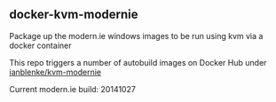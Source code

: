 ## docker-kvm-modernie

Package up the modern.ie windows images to be run using kvm via a docker container

This repo triggers a number of autobuild images on Docker Hub under [ianblenke/kvm-modernie](https://registry.hub.docker.com/u/ianblenke/kvm-modernie)

Current modern.ie build: 20141027
